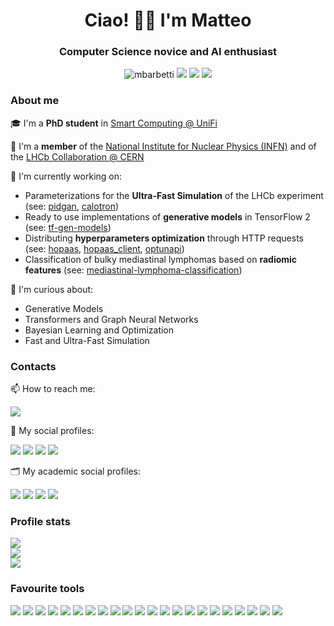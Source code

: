 <h1 align="center">Ciao! 👋🏻 I'm Matteo</h1>
<h3 align="center">Computer Science novice and AI enthusiast</h3>
<p align="center">
  <img src="https://komarev.com/ghpvc/?username=mbarbetti" alt="mbarbetti"/>
  <a href="https://github.com/mbarbetti"><img src="https://img.shields.io/badge/GitHub-mbarbetti-171515?style=flat&logo=github&logoColor=white"/></a>
  <a href="https://gitlab.cern.ch/mabarbet"><img src="https://img.shields.io/badge/GitLab.cern-mabarbet-e24329?style=flat&logo=gitlab&logoColor=white"/></a>
  <!--
  <a href="https://baltig.infn.it/barbetti_matteo"><img src="https://img.shields.io/badge/GitLab.infn-barbetti_matteo-e24329?style=flat&logo=gitlab&logoColor=white"/>
  -->
</a>
  <a href="https://www.kaggle.com/mbarbetti"><img src="https://img.shields.io/badge/Kaggle-mbarbetti-37bae8?style=flat&logo=kaggle&logoColor=white"/></a>
</p>

<!-- ABOUT ME -->
### About me

🎓 I'm a **PhD student** in [Smart Computing @ UniFi](https://smartcomputing.unifi.it/)

🧪 I'm a **member** of the [National Institute for Nuclear Physics (INFN)](https://home.infn.it/en/) and of the [LHCb Collaboration @ CERN](http://lhcb.web.cern.ch/)

🚧 I'm currently working on:
  - Parameterizations for the **Ultra-Fast Simulation** of the LHCb experiment (see: [pidgan](https://github.com/mbarbetti/pidgan), [calotron](https://github.com/mbarbetti/calotron))
  - Ready to use implementations of **generative models** in TensorFlow 2 (see: [tf-gen-models](https://github.com/mbarbetti/tf-gen-models))
  - Distributing **hyperparameters optimization** through HTTP requests (see: [hopaas](https://hopaas.cloud.infn.it), [hopaas_client](https://github.com/landerlini/hopaas_client), [optunapi](https://github.com/mbarbetti/optunapi))
  - Classification of bulky mediastinal lymphomas based on **radiomic features** (see: [mediastinal-lymphoma-classification](https://github.com/mbarbetti/mediastinal-lymphoma-classification))

🤔 I'm curious about:
  - Generative Models
  - Transformers and Graph Neural Networks
  - Bayesian Learning and Optimization
  - Fast and Ultra-Fast Simulation

<!-- CONTACTS -->
### Contacts

📫 How to reach me:
<p align="left">
  <a href="mailto:matteo.barbetti@unifi.it"><img src="https://img.shields.io/badge/Gmail-matteo.barbetti@unifi.it-D14836?style=flat&logo=gmail&logoColor=white"/></a>
</p>

💬 My social profiles:
<p align="left">
  <a href="https://twitter.com/mbarbetz"><img src="https://img.shields.io/badge/Twitter-28a9e2?style=flat&logo=twitter&logoColor=white"/></a>
  <a href="https://www.linkedin.com/in/matteo-barbetti/"><img src="https://img.shields.io/badge/LinkedIn-2867b2?style=flat&logo=linkedin&logoColor=white"/></a>
  <a href="https://www.tiktok.com/@m.barbetz"><img src="https://img.shields.io/badge/TikTok-010101?style=flat&logo=tiktok&logoColor=white"/></a>
  <a href="https://www.instagram.com/m.barbetz/"><img src="https://img.shields.io/badge/Instagram-dd2a7b?style=flat&logo=instagram&logoColor=white"/></a>
</p>

🗂️ My academic social profiles:
<p align="left">
  <a href="https://orcid.org/0000-0002-6704-6914"><img src="https://img.shields.io/badge/ORCID-A6CE39?style=flat&logo=ORCID&logoColor=white"/></a>
  <a href="https://scholar.google.com/citations?user=Ufpa6SIAAAAJ"><img src="https://img.shields.io/badge/GoogleScholar-4086f4?style=flat&logo=GoogleScholar&logoColor=white"/></a>
  <a href="https://www.researchgate.net/profile/Matteo-Barbetti"><img src="https://img.shields.io/badge/ResearchGate-00d0af?style=flat&logo=ResearchGate&logoColor=white"/></a>
  <a href="https://inspirehep.net/authors/1908127"><img src="https://img.shields.io/badge/INSPIREhep-08142c?style=flat&logo=inspirehep&logoColor=white"/></a>
</p>

<!-- PROFILE STATS -->
### Profile stats

<p align="left">
  <a href="https://github.com/mbarbetti"><img align="center" src="https://github-readme-stats.vercel.app/api?username=mbarbetti&show_icons=true&include_all_commits=false&count_private=true&hide_title=false&hide_border=true&hide_rank=false&icon_color=#00CCFF&title_color=#00CCFF"/></a><br>
  <a href="https://github.com/mbarbetti"><img align="center" src="https://github-readme-stats.vercel.app/api/top-langs/?username=mbarbetti&hide=jupyter%20notebook&layout=compact&langs_count=10&hide_title=false&hide_border=true&icon_color=#00CCFF&title_color=#00CCFF"/></a><br>
  <a href="https://wakatime.com/@mbarbetti"><img align="center" src="https://github-readme-stats.vercel.app/api/wakatime?username=@mbarbetti&&langs_count=5&v=2&hide_title=false&hide_border=true&icon_color=#00CCFF&title_color=#00CCFF&card_width=80"/></a>
</p>

<!-- FAVOURITE TOOLS -->
### Favourite tools

![](https://img.shields.io/badge/OS-mac%20OS-000000?style=flat&logo=apple&logoColor=white)
![](https://img.shields.io/badge/OS-Windows-0078D6?style=flat&logo=windows&logoColor=white)
![](https://img.shields.io/badge/OS-Ubuntu-E95420?style=flat&logo=ubuntu&logoColor=white)
![](https://img.shields.io/badge/IDE-VIM-%2311AB00?&style=flat&logo=vim&logoColor=white)
![](https://img.shields.io/badge/IDE-VS_Code-007acc?style=flat&logo=visual%20studio%20code&logoColor=white)
![](https://img.shields.io/badge/IDE-PyCharm-000000?style=flat&logo=pycharm&logoColor=white)
![](https://img.shields.io/badge/IDE-Overleaf-47a141?style=flat&logo=overleaf&logoColor=white)
![](https://img.shields.io/badge/Code-Python-3673a5?style=flat&logo=python&logoColor=white)
![](https://img.shields.io/badge/Code-NumPy-777BB4?style=flat&logo=numpy&logoColor=white)
![](https://img.shields.io/badge/Code-Pandas-2C2D72?style=flat&logo=pandas&logoColor=white)
![](https://img.shields.io/badge/Code-sklearn-f89a36?style=flat&logo=scikit-learn&logoColor=white)
![](https://img.shields.io/badge/Code-Keras-d10000?style=flat&logo=keras&logoColor=white)
![](https://img.shields.io/badge/Code-TensorFlow-f57000?style=flat&logo=tensorflow&logoColor=white)
![](https://img.shields.io/badge/Code-PyTorch-EE4C2C?style=flat&logo=pytorch&logoColor=white)
![](https://img.shields.io/badge/Code-Colab-f9ab00?style=flat&logo=googlecolab&logoColor=white)
![](https://img.shields.io/badge/Code-Jupyter-F37626.svg?&style=flat&logo=Jupyter&logoColor=white)
![](https://img.shields.io/badge/Code-Docker-2497ed.svg?&style=flat&logo=docker&logoColor=white)
![](https://img.shields.io/badge/Code-LaTeX-008080?style=flat&logo=lateX&logoColor=white)
![](https://img.shields.io/badge/Code-Markdown-000000?style=flat&logo=markdown&logoColor=white)
![](https://img.shields.io/badge/Code-HTML-e44d26?style=flat&logo=html5&logoColor=white)
![](https://img.shields.io/badge/Code-CSS-1572b6?style=flat&logo=css3&logoColor=white)
![](https://img.shields.io/badge/Code-Git-f05030?style=flat&logo=git&logoColor=white)
